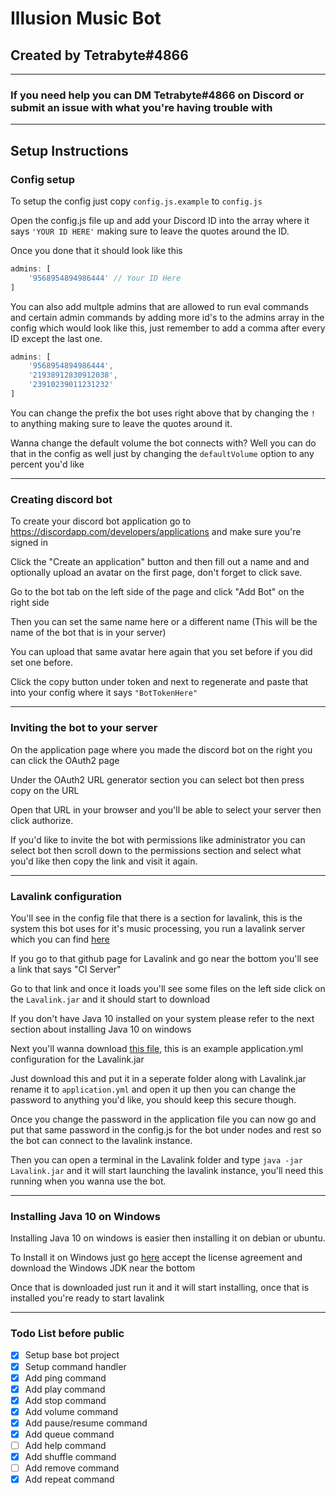 # Illusion Music Bot

## Created by Tetrabyte#4866

---

### If you need help you can DM Tetrabyte#4866 on Discord or submit an issue with what you're having trouble with

---

## Setup Instructions

### Config setup

To setup the config just copy `config.js.example` to `config.js`

Open the config.js file up and add your Discord ID into the array where it says `'YOUR ID HERE'` making sure to leave the quotes around the ID.

Once you done that it should look like this

```js
admins: [
    '9568954894986444' // Your ID Here
]
```

You can also add multple admins that are allowed to run eval commands and certain admin commands by adding more id's to the admins array in the config which would look like this, just remember to add a comma after every ID except the last one.

```js
admins: [
    '9568954894986444',
    '21938912830912038',
    '23910239011231232'
]
```

You can change the prefix the bot uses right above that by changing the `!` to anything making sure to leave the quotes around it.

Wanna change the default volume the bot connects with? Well you can do that in the config as well just by changing the `defaultVolume` option to any percent you'd like

---

### Creating discord bot

To create your discord bot application go to https://discordapp.com/developers/applications and make sure you're signed in

Click the "Create an application" button and then fill out a name and and optionally upload an avatar on the first page, don't forget to click save.

Go to the bot tab on the left side of the page and click "Add Bot" on the right side

Then you can set the same name here or a different name (This will be the name of the bot that is in your server)

You can upload that same avatar here again that you set before if you did set one before.

Click the copy button under token and next to regenerate and paste that into your config where it says `"BotTokenHere"`

---

### Inviting the bot to your server

On the application page where you made the discord bot on the right you can click the OAuth2 page

Under the OAuth2 URL generator section you can select bot then press copy on the URL

Open that URL in your browser and you'll be able to select your server then click authorize.

If you'd like to invite the bot with permissions like administrator you can select bot then scroll down to the permissions section and select what you'd like then copy the link and visit it again.

---

### Lavalink configuration

You'll see in the config file that there is a section for lavalink, this is the system this bot uses for it's music processing, you run a lavalink server which you can find [here](https://github.com/Frederikam/Lavalink)

If you go to that github page for Lavalink and go near the bottom you'll see a link that says "CI Server"

Go to that link and once it loads you'll see some files on the left side click on the `Lavalink.jar` and it should start to download

If you don't have Java 10 installed on your system please refer to the next section about installing Java 10 on windows

Next you'll wanna download [this file](https://raw.githubusercontent.com/Frederikam/Lavalink/master/LavalinkServer/application.yml.example), this is an example application.yml configuration for the Lavalink.jar

Just download this and put it in a seperate folder along with Lavalink.jar rename it to `application.yml` and open it up then you can change the password to anything you'd like, you should keep this secure though.

Once you change the password in the application file you can now go and put that same password in the config.js for the bot under nodes and rest so the bot can connect to the lavalink instance.

Then you can open a terminal in the Lavalink folder and type `java -jar Lavalink.jar` and it will start launching the lavalink instance, you'll need this running when you wanna use the bot.

---

### Installing Java 10 on Windows

Installing Java 10 on windows is easier then installing it on debian or ubuntu.

To Install it on Windows just go [here](https://www.oracle.com/technetwork/java/javase/downloads/jdk10-downloads-4416644.html) accept the license agreement and download the Windows JDK near the bottom

Once that is downloaded just run it and it will start installing, once that is installed you're ready to start lavalink

---

### Todo List before public

- [x] Setup base bot project
- [x] Setup command handler
- [x] Add ping command
- [x] Add play command
- [x] Add stop command
- [x] Add volume command
- [x] Add pause/resume command
- [x] Add queue command
- [ ] Add help command
- [x] Add shuffle command
- [ ] Add remove command
- [x] Add repeat command
